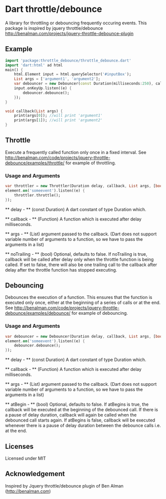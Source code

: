 # Dart throttle/debounce
A library for throttling or debouncing frequently occuring events. This package is inspired by jquery throttle/debounce http://benalman.com/projects/jquery-throttle-debounce-plugin

## Example
```dart
import 'package:throttle_debounce/throttle_debounce.dart'
import 'dart:html' ad html
main() {
    html.Element input = html.querySelector('#inputBox');
    List args = ['argument1', 'argument2'];
    var debouncer = new Debouncer(const Duration(milliseconds:250), callback, args);
    input.onKeyUp.listen((e) {
        debouncer.debounce();
    });
}

void callback(List args) {
    print(args[0]); //will print 'argument1'
    print(args[1]); //will print 'argument2'
}
```

## Throttle
Execute a frequently called function only once in a fixed interval. See http://benalman.com/code/projects/jquery-throttle-debounce/examples/throttle/ for example of throttling.

### Usage and Arguments
```dart
var throttler = new Throttler(Duration delay, callback, List args, [bool noTrailing]);
element.on('someevent').listen((e) {
    throttler.throttle();
});
```
** delay - ** (const Duration) A dart constant of type Duration which.

** callback - ** (Function) A function which is executed after delay milliseconds.

** args - ** (List) argument passed to the callback. (Dart does not support variable number of arguments to a function, so we have to pass the arguments in a list)

** noTrailing - ** (bool) Optional, defaults to false. If noTrailing is true, callback will be called after delay only when the throttle function is being called. If set to false, there will also be one trailing call to the callback after delay after the throttle function has stopped executing.


## Debouncing
Debounces the execution of a function. This ensures that the function is executed only once, either at the beginning of a series of calls or at the end. See http://benalman.com/code/projects/jquery-throttle-debounce/examples/debounce/ for example of debouncing.

### Usage and Arguments

```dart
var debouncer = new Debouncer(Duration delay, callback, List args, [bool atBegin]);
element.on('someevent').listen((e) {
    debouncer.debounce();
});
```
** delay - ** (const Duration) A dart constant of type Duration which.

** callback - ** (Function) A function which is executed after delay milliseconds.

** args - ** (List) argument passed to the callback. (Dart does not support variable number of arguments to a function, so we have to pass the arguments in a list)

** atBegin - ** (bool) Optional, defaults to false. If atBegins is true, the callback will be executed at the beginning of the debounced call. If there is a pause of delay duration, callback will again be called when the debounced call starts again. If atBegins is false, callback will be executed whenever there is a pause of delay duration between the debounce calls i.e. at the end.


## Licenses
Licensed under MIT

## Acknowledgement
Inspired by Jquery throttle/debounce plugin of Ben Alman (http://benalman.com)
